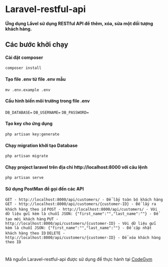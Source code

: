 # Laravel-restful-api
#### Ứng dụng Lẩvel sử dụng RESTful API để thêm, xóa, sửa một đối tượng khách hàng.
## Các bước khởi chạy

#### Cài đặt composer
``composer install``

#### Tạo file .env từ file .env mẫu
``mv .env.example .env``

#### Cấu hình biến môi trường trong file .env
``DB_DATABASE=``
``DB_USERNAME=``
``DB_PASSWORD= ``

#### Tạo key cho ứng dụng
``php artisan key:generate``

#### Chạy migration khởi tạo Database 
``php artisan migrate``

#### Chạy project laravel trên địa chỉ http://localhost:8000 với câu lệnh
``php artisan serve``

#### Sử dụng PostMan để gọi đến các API
``GET - http://localhost:8000/api/customers/ - Để lấy toàn bộ khách hàng``
``GET - http://localhost:8000/api/customers/{customer-ID} - Để lấy ra khách hàng theo id``
``POST - http://localhost:8000/api/customers/ - Với dữ liệu gửi kèm là chuỗi JSON: {"first_name":"","last_name":""} - Để tạo mới khách hàng``
``PUT - http://localhost:8000/api/customers/{customer-ID} - Với dữ liệu gửi kèm là chuỗi JSON: {"first_name":"","last_name":""} - Để cập nhật khách hàng theo ID``
``DELETE - http://localhost:8000/api/customers/{customer-ID} - Để xóa khách hàng theo ID``
# 
Mã nguồn Laravel-restful-api được sử dụng để thực hành tại [CodeGym](https://codegym.vn)
